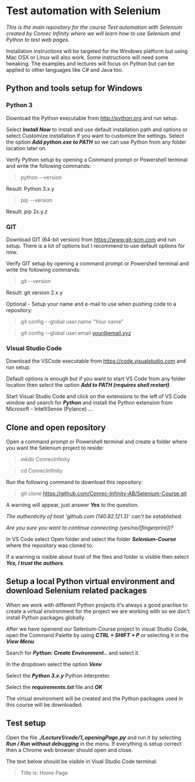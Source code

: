 # Test automation with Selenium
_This is the main repository for the course Test automation with Selenium created by Conrec Infinity where we will learn how to use Selenium and Python to test web pages._

Installation instructions will be targeted for the Windows platform but using Mac OSX or Linux will also work. Some instructions will need some tweaking. The examples and lectures will focus on Python but can be applied to other languages like C# and Java too.

## Python and tools setup for Windows

### Python 3

Download the Python executable from http://python.org and run setup. 

Select **_Install Now_** to install and use default installation path and options or select Customize installation if you want to customize the settings. Select the option **_Add python.exe to PATH_** so we can use Python from any folder location later on.

Verify Python setup by opening a Command prompt or Powershell terminal and write the following commands:

> python --version

Result: Python 3.x.y

> pip --version

Result: pip 2x.y.z

### GIT
Download GIT (64-bit version) from https://www.git-scm.com and run setup. There is a lot of options but I recommend to use default options for now.

Verify GIT setup by opening a command prompt or Powershell terminal and write the following commands:

> git --version

Result: git version 2.x.y

Optional - Setup your name and e-mail to use when pushing code to a repository:

> git config --global user.name "Your name"

> git config --global user.email your@email.xyz

### Visual Studio Code
Download the VSCode executable from https://code.visualstudio.com and run setup. 

Default options is enough but if you want to start VS Code from any folder location then select the option **_Add to PATH (requires shell restart)_**.

Start Visual Studio Code and click on the extensions to the left of VS Code window and search for **_Python_** and install the Python extension from Microsoft - IntelliSense (Pylance) ... 

## Clone and open repository
Open a command prompt or Powershell terminal and create a folder where you want the Selenium project to reside:

> mkdir ConrecInfinity

> cd ConrecInfinity

Run the following command to download this repository:

> git clone https://github.com/Conrec-Infinity-AB/Selenium-Course.git

A warning will appear, just answer **_Yes_** to the question.

_The authenticity of host 'github.com (140.82.121.3)' can't be established._

_Are you sure you want to continue connecting (yes/no/[fingerprint])?_

In VS Code select Open folder and select the folder **_Selenium-Course_** where the repository was cloned to.

If a warning is visible about trust of the files and folder is visible then select **_Yes, I trust the authors_**.

## Setup a local Python virtual environment and download Selenium related packages
When we work with different Python projects it's always a good practise to create a virtual environment for the project we are working with so we don't install Python packages globally.

After we have openend our Selenium-Course project In visual Studio Code, open the Command Palette by using **_CTRL + SHIFT + P_** or selecting it in the **_View Menu_** 

Search for **_Python: Create Environment.._** and select it.

In the dropdown select the option **_Venv_** 

Select the **_Python 3.x.y_** Python interpreter.

Select the **_requirements.txt_** file and **_OK_**

The virtual environment will be created and the Python packages used in this course will be downloaded.

## Test setup
Open the file **_./Lecture1/code/1_openingPage.py_** and run it by selecting **_Run / Run without debugging_** in the menu. If everything is setup correct then a Chrome web browser should open and close.

The text below should be visible in Viual Studio Code terminal:

> Title is: Home Page
